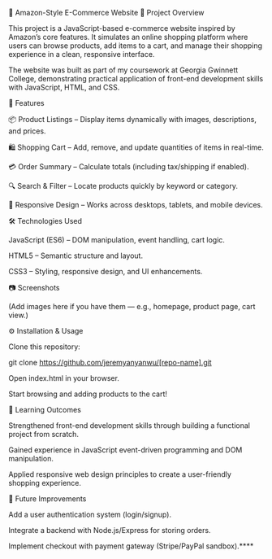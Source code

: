 🛒 Amazon-Style E-Commerce Website
📌 Project Overview

This project is a JavaScript-based e-commerce website inspired by Amazon’s core features. It simulates an online shopping platform where users can browse products, add items to a cart, and manage their shopping experience in a clean, responsive interface.

The website was built as part of my coursework at Georgia Gwinnett College, demonstrating practical application of front-end development skills with JavaScript, HTML, and CSS.

🚀 Features

📦 Product Listings – Display items dynamically with images, descriptions, and prices.

🛍️ Shopping Cart – Add, remove, and update quantities of items in real-time.

💳 Order Summary – Calculate totals (including tax/shipping if enabled).

🔍 Search & Filter – Locate products quickly by keyword or category.

📱 Responsive Design – Works across desktops, tablets, and mobile devices.

🛠️ Technologies Used

JavaScript (ES6) – DOM manipulation, event handling, cart logic.

HTML5 – Semantic structure and layout.

CSS3 – Styling, responsive design, and UI enhancements.

📷 Screenshots

(Add images here if you have them — e.g., homepage, product page, cart view.)

⚙️ Installation & Usage

Clone this repository:

git clone https://github.com/jeremyanyanwu/[repo-name].git


Open index.html in your browser.

Start browsing and adding products to the cart!

🎯 Learning Outcomes

Strengthened front-end development skills through building a functional project from scratch.

Gained experience in JavaScript event-driven programming and DOM manipulation.

Applied responsive web design principles to create a user-friendly shopping experience.

📌 Future Improvements

Add a user authentication system (login/signup).

Integrate a backend with Node.js/Express for storing orders.

Implement checkout with payment gateway (Stripe/PayPal sandbox).****
